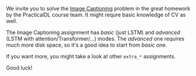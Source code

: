 We invite you to solve the [Image Captioning](https://github.com/yandexdataschool/Practical_DL/tree/spring20/homework04) problem in the great homework by the PracticalDL course team. It might requre basic knowledge of CV as well. 

The Image Captioning assignment has _basic_ (just LSTM) and _advanced_ (LSTM with attention/Transformer/...)  modes. The _advanced_ one requires much more disk space, so it's a good idea to start from _basic_ one.

If you want more, you might take a look at other `extra_*` assignments.

Good luck!
